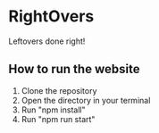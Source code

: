 # RightOvers
Leftovers done right!

## How to run the website
1. Clone the repository
2. Open the directory in your terminal
3. Run "npm install"
4. Run "npm run start"


